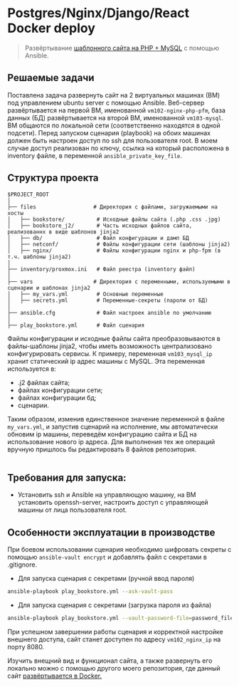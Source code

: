# Postgres/Nginx/Django/React Docker deploy

>Развёртывание [шаблонного сайта на PHP + MySQL](https://github.com/Qikxiji/Php_MySQL_bookstore_deploy) с помощью Ansible.

## Решаемые задачи
Поставлена задача развернуть сайт на 2 виртуальных машинах (ВМ) под управлением ubuntu server с помощью Ansible. Веб-сервер развёртывается на первой ВМ, именованной `vm102-nginx-php-pfm`, база данных (БД) развёртывается на второй ВМ, именованной `vm103-mysql`. ВМ общаются по локальной сети (соответственно находятся в одной подсети). Перед запуском сценария (playbook) на обоих машинах должен быть настроен доступ по ssh для пользователя root. В моем случае доступ реализован по ключу, ссылка на который расположена в inventory файле, в переменной `ansible_private_key_file`.

## Структура проекта

```
$PROJECT_ROOT
│  
├── files                  # Директория с файлами, загружаемыми на хосты
│   ├── bookstore/          # Исходные файлы сайта (.php .css .jpg)
│   ├── bookstore_j2/       # Часть исходных файлов сайта, реализованнх в виде шаблонов jinja2
│   ├── db/                 # Файл конфигурации и дамп БД
│   ├── netconf/            # Файлы конфигурации сети (шаблоны jinja2)
│   ├── nginx/              # Файлы конфигурации nginx и php-fpm (в т.ч. шаблоны jinja2)
│
├── inventory/proxmox.ini   # Файл реестра (inventory файл)
│  
├── vars                   # Директория с переменными, используемыми в сценарии и шаблонах jinja2
│   ├── my_vars.yml         # Основные переменные
│   ├── secrets.yml         # Переменные-секреты (пароли от БД)
│
├── ansible.cfg             # Файл настроек ansible по умолчанию
│  
├── play_bookstore.yml      # Файл сценария

```

Файлы конфигурации и исходные файлы сайта преобразовываются в файлы-шаблоны jinja2, чтобы иметь возможность централизовано конфигурировать сервисы. К примеру, переменная  `vm103_mysql_ip` хранит статический ip адрес машины с MySQL. Эта переменная используется в:
- .j2 файлах сайта;
- файлах конфигурации сети;
- файлах конфигурации бд;
- сценарии.

Таким образом, изменив единственное значение переменной в файле `my_vars.yml`, и запустив сценарий на исполнение, мы автоматически обновим ip машины, переведём конфигурацию сайта и БД на использование нового ip адреса. Для выполнения тех же операций вручную пришлось бы редактировать 8 файлов репозитория.

```bash

``` 
## Требования для запуска:
- Установить ssh и Ansible на управляющую машину, на ВМ установить openssh-server, настроить доступ с управляющей машины от лица пользователя root.

## Особенности эксплуатации в производстве

При боевом использовании сценария необходимо шифровать секреты с помощью `ansible-vault encrypt` и добавлять файл с секретами в .gitignore.

- Для запуска сценария с секретами (ручной ввод пароля)
```bash
ansible-playbook play_bookstore.yml --ask-vault-pass
```
- Для запуска сценария с секретами (загрузка пароля из файла)
```bash
ansible-playbook play_bookstore.yml --vault-password-file=password_file
```
При успешном завершении работы сценария и корректной настройке внешнего доступа, сайт станет доступен по адресу `vm102_nginx_ip` на порту 8080.

Изучить внещний вид и функционал сайта, а также развернуть его локально можно с помощью другого моего репозитория, где данный сайт [развёртывается в Docker.](https://github.com/Qikxiji/Php_MySQL_bookstore_deploy)